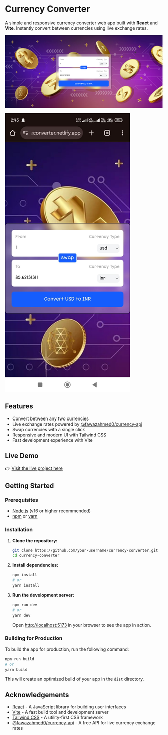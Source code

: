 # Currency Converter

A simple and responsive currency converter web app built with **React** and **Vite**. Instantly convert between currencies using live exchange rates.

![Screenshot](public/Screenshot%202025-07-03%20023656.png)
<!-- ![Screenshot](public/WhatsApp%20Image%202025-07-03%20at%2002.45.42_3595c592.jpg) -->
<img src="public/WhatsApp%20Image%202025-07-03%20at%2002.45.42_3595c592.jpg" alt="Screenshot" width="400"/>

## Features

- Convert between any two currencies
- Live exchange rates powered by [@fawazahmed0/currency-api](https://github.com/fawazahmed0/currency-api)
- Swap currencies with a single click
- Responsive and modern UI with Tailwind CSS
- Fast development experience with Vite

## Live Demo

👉 [Visit the live project here](https://cryptopriceconverter.netlify.app/)


## Getting Started

### Prerequisites

- [Node.js](https://nodejs.org/) (v16 or higher recommended)
- [npm](https://www.npmjs.com/) or [yarn](https://yarnpkg.com/)

### Installation

1. **Clone the repository:**
   ```sh
   git clone https://github.com/your-username/currency-converter.git
   cd currency-converter
   ```
2. **Install dependencies:**
   ```sh
   npm install
   # or
   yarn install
   ```
3. **Run the development server:**
   ```sh
   npm run dev
   # or
   yarn dev
   ```
   Open [http://localhost:5173](http://localhost:5173) in your browser to see the app in action.

### Building for Production

To build the app for production, run the following command:

```sh
npm run build
# or
yarn build
```

This will create an optimized build of your app in the `dist` directory.

## Acknowledgements

- [React](https://reactjs.org/) - A JavaScript library for building user interfaces
- [Vite](https://vitejs.dev/) - A fast build tool and development server
- [Tailwind CSS](https://tailwindcss.com/) - A utility-first CSS framework
- [@fawazahmed0/currency-api](https://github.com/fawazahmed0/currency-api) - A free API for live currency exchange rates

